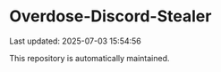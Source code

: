 # Overdose-Discord-Stealer

Last updated: 2025-07-03 15:54:56

This repository is automatically maintained.
